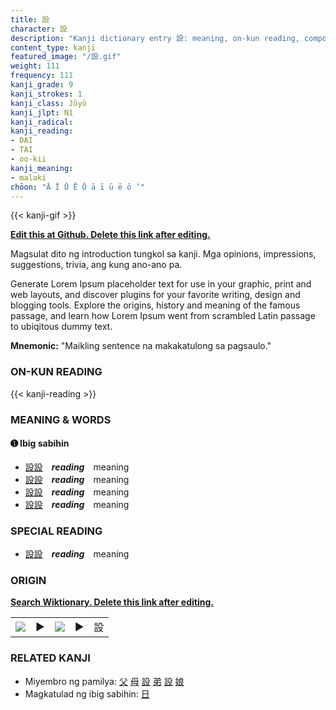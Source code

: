 ```yaml
---
title: 設
character: 設
description: "Kanji dictionary entry 設: meaning, on-kun reading, compounds, origin, related kanji"
content_type: kanji
featured_image: "/設.gif"
weight: 111
frequency: 111
kanji_grade: 9
kanji_strokes: 1
kanji_class: Jōyō
kanji_jlpt: N1
kanji_radical: 
kanji_reading: 
- DAI
- TAI
- oo-kii
kanji_meaning:
- malaki
chōon: "Ā Ī Ū Ē Ō ā ī ū ē ō ’"
---
```

[//]: # (Don't edit the line below. Kanji animated GIF code is automatically generated.)
{{< kanji-gif >}}

[//]: # (Edit below this line.)

**[Edit this at Github. Delete this link after editing.](https://github.com/tim0g/tim/tree/main/content/kanji/設/index.md)**

Magsulat dito ng introduction tungkol sa kanji. Mga opinions, impressions, suggestions, trivia, ang kung ano-ano pa.

Generate Lorem Ipsum placeholder text for use in your graphic, print and web layouts, and discover plugins for your favorite writing, design and blogging tools. Explore the origins, history and meaning of the famous passage, and learn how Lorem Ipsum went from scrambled Latin passage to ubiqitous dummy text.
 
**Mnemonic:** "Maikling sentence na makakatulong sa pagsaulo."

### ON-KUN READING

[//]: # (Don't edit the line below. ON-KUN READING code is automatically generated.)
{{< kanji-reading >}}

### MEANING & WORDS

#### ➊ **Ibig sabihin**
  - [設](../設)[設](../設)　***reading***　meaning
  - [設](../設)[設](../設)　***reading***　meaning
  - [設](../設)[設](../設)　***reading***　meaning
  - [設](../設)[設](../設)　***reading***　meaning

### SPECIAL READING
  - [設](../設)[設](../設)　***reading***　meaning

### ORIGIN

**[Search Wiktionary. Delete this link after editing.](https://wiktionary.org/wiki/設)**
<table class="kanji-table"><tr><td>
<img src="60px-設-bronze.svg.png">
</td><td>▶</td><td>
<img src="60px-設-oracle.svg.png">
</td><td>▶</td>
<td class="kanji-origin">設</td>
</tr></table>

### RELATED KANJI
- Miyembro ng pamilya: [父](../父) [母](../母) [設](../設) [弟](../弟) [設](../設) [娘](../娘)
- Magkatulad ng ibig sabihin: [日](../日)
